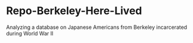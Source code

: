 # Repo-Berkeley-Here-Lived
Analyzing a database on Japanese Americans from Berkeley incarcerated during World War II
